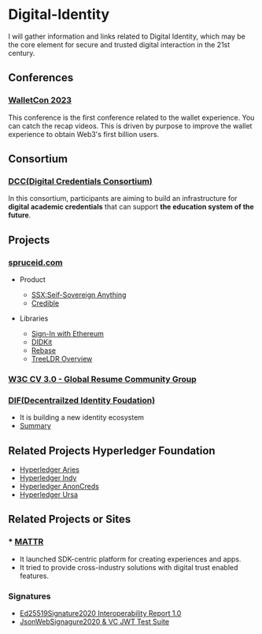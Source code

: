 # Digital-Identity

I will gather information and links related to Digital Identity, which may be the core element for secure and trusted digital interaction in the 21st century. 


## Conferences

### [WalletCon 2023](https://twitter.com/WalletCon_)

This conference is the first conference related to the wallet experience. You can catch the recap videos. 
This is driven by purpose to improve the wallet experience to obtain Web3's first billion users.

## Consortium

### [DCC(Digital Credentials Consortium)](https://digitalcredentials.mit.edu)

In this consortium, participants are aiming to build an infrastructure for **digital academic credentials** that can support **the education system of the future**. 


## Projects

### [spruceid.com](https://spruceid.com)
* Product
  - [SSX:Seif-Sovereign Anything](https://spruceid.com/ssx)
  - [Credible](https://spruceid.com/credible)
* Libraries

  - [Sign-In with Ethereum](https://docs.login.xyz)
  - [DIDKit](https://spruceid.dev/didkit/ditkit)
  - [Rebase](https://spruceid.dev/rebase/rebase)
  - [TreeLDR Overview](https://spruceid.dev/treeldr/treeldr-overview)
    
### [W3C CV 3.0 - Global Resume Community Group](https://w3.org/community/cv3/)

### [DIF(Decentrailzed Identity Foudation)](https://identity.foundation/)
* It is building a new identity ecosystem
* [Summary](./DIF/README.md)

## Related Projects Hyperledger Foundation
* [Hyperledger Aries](https://www.hyperledger.org/use/aries)
* [Hyperledger Indy](https://www.hyperledger.org/use/hyperledger-indy)
* [Hyperledger AnonCreds](https://www.hyperledger.org/use/anoncreds)
* [Hyperledger Ursa](https://www.hyperledger.org/use/ursa)


## Related Projects or Sites

### * [MATTR](https://mattr.global/)
* It launched SDK-centric platform for creating experiences and apps. 
* It tried to provide cross-industry solutions with digital trust enabled features.


### Signatures

* [Ed25519Signature2020 Interoperability Report 1.0](https://w3c-ccg.github.io/di-ed25519-test-suite/#conformance)
* [JsonWebSignagure2020 & VC JWT Test Suite](https://github.com/decentralized-identity/JWS-Test-Suite)



